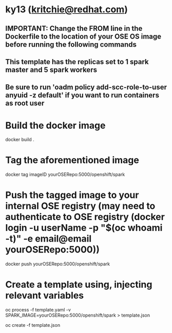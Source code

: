 # ky13 (kritchie@redhat.com)
## IMPORTANT: Change the FROM line in the Dockerfile to the location of your OSE OS image before running the following commands
## This template has the replicas set to 1 spark master and 5 spark workers
## Be sure to run 'oadm policy add-scc-role-to-user anyuid -z default' if you want to run containers as root user

# Build the docker image
docker build .

# Tag the aforementioned image 
docker tag imageID yourOSERepo:5000/openshift/spark

# Push the tagged image to your internal OSE registry (may need to authenticate to OSE registry (docker login -u userName -p "$(oc whoami -t)" -e email@email yourOSERepo:5000))
docker push yourOSERepo:5000/openshift/spark

# Create a template using, injecting relevant variables
oc process -f template.yaml -v SPARK_IMAGE=yourOSERepo:5000/openshift/spark > template.json

oc create -f template.json 
